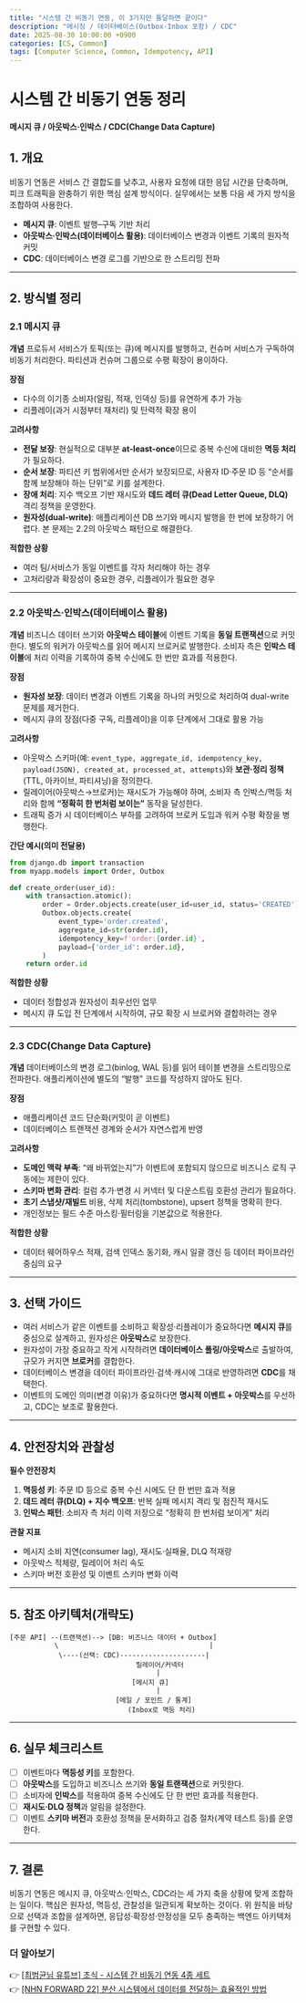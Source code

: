 ```yaml
---
title: "시스템 간 비동기 연동, 이 3가지만 통달하면 끝이다"
description: "메시징 / 데이터베이스(Outbox·Inbox 포함) / CDC"
date: 2025-08-30 10:00:00 +0900
categories: [CS, Common]
tags: [Computer Science, Common, Idempotency, API]
---
```


# 시스템 간 비동기 연동 정리

**메시지 큐 / 아웃박스·인박스 / CDC(Change Data Capture)**

## 1. 개요

비동기 연동은 서비스 간 결합도를 낮추고, 사용자 요청에 대한 응답 시간을 단축하며, 피크 트래픽을 완충하기 위한 핵심 설계 방식이다. 실무에서는 보통 다음 세 가지 방식을 조합하여 사용한다.

* **메시지 큐**: 이벤트 발행–구독 기반 처리
* **아웃박스·인박스(데이터베이스 활용)**: 데이터베이스 변경과 이벤트 기록의 원자적 커밋
* **CDC**: 데이터베이스 변경 로그를 기반으로 한 스트리밍 전파

---

## 2. 방식별 정리

### 2.1 메시지 큐

**개념**
프로듀서 서비스가 토픽(또는 큐)에 메시지를 발행하고, 컨슈머 서비스가 구독하여 비동기 처리한다. 파티션과 컨슈머 그룹으로 수평 확장이 용이하다.

**장점**

* 다수의 이기종 소비자(알림, 적재, 인덱싱 등)를 유연하게 추가 가능
* 리플레이(과거 시점부터 재처리) 및 탄력적 확장 용이

**고려사항**

* **전달 보장**: 현실적으로 대부분 **at-least-once**이므로 중복 수신에 대비한 **멱등 처리**가 필요하다.
* **순서 보장**: 파티션 키 범위에서만 순서가 보장되므로, 사용자 ID·주문 ID 등 “순서를 함께 보장해야 하는 단위”로 키를 설계한다.
* **장애 처리**: 지수 백오프 기반 재시도와 **데드 레터 큐(Dead Letter Queue, DLQ)** 격리 정책을 운영한다.
* **원자성(dual-write)**: 애플리케이션 DB 쓰기와 메시지 발행을 한 번에 보장하기 어렵다. 본 문제는 2.2의 아웃박스 패턴으로 해결한다.

**적합한 상황**

* 여러 팀/서비스가 동일 이벤트를 각자 처리해야 하는 경우
* 고처리량과 확장성이 중요한 경우, 리플레이가 필요한 경우

---

### 2.2 아웃박스·인박스(데이터베이스 활용)

**개념**
비즈니스 데이터 쓰기와 **아웃박스 테이블**에 이벤트 기록을 **동일 트랜잭션**으로 커밋한다. 별도의 워커가 아웃박스를 읽어 메시지 브로커로 발행한다. 소비자 측은 **인박스 테이블**에 처리 이력을 기록하여 중복 수신에도 한 번만 효과를 적용한다.

**장점**

* **원자성 보장**: 데이터 변경과 이벤트 기록을 하나의 커밋으로 처리하여 dual-write 문제를 제거한다.
* 메시지 큐의 장점(다중 구독, 리플레이)을 이후 단계에서 그대로 활용 가능

**고려사항**

* 아웃박스 스키마(예: `event_type, aggregate_id, idempotency_key, payload(JSON), created_at, processed_at, attempts`)와 **보관·정리 정책**(TTL, 아카이브, 파티셔닝)을 정의한다.
* 릴레이어(아웃박스→브로커)는 재시도가 가능해야 하며, 소비자 측 인박스/멱등 처리와 함께 **“정확히 한 번처럼 보이는”** 동작을 달성한다.
* 트래픽 증가 시 데이터베이스 부하를 고려하여 브로커 도입과 워커 수평 확장을 병행한다.

**간단 예시(의미 전달용)**

```python
from django.db import transaction
from myapp.models import Order, Outbox

def create_order(user_id):
    with transaction.atomic():
        order = Order.objects.create(user_id=user_id, status='CREATED')
        Outbox.objects.create(
            event_type='order.created',
            aggregate_id=str(order.id),
            idempotency_key=f'order:{order.id}',
            payload={'order_id': order.id},
        )
    return order.id
```

**적합한 상황**

* 데이터 정합성과 원자성이 최우선인 업무
* 메시지 큐 도입 전 단계에서 시작하여, 규모 확장 시 브로커와 결합하려는 경우

---

### 2.3 CDC(Change Data Capture)

**개념**
데이터베이스의 변경 로그(binlog, WAL 등)를 읽어 테이블 변경을 스트리밍으로 전파한다. 애플리케이션에 별도의 “발행” 코드를 작성하지 않아도 된다.

**장점**

* 애플리케이션 코드 단순화(커밋이 곧 이벤트)
* 데이터베이스 트랜잭션 경계와 순서가 자연스럽게 반영

**고려사항**

* **도메인 맥락 부족**: “왜 바뀌었는지”가 이벤트에 포함되지 않으므로 비즈니스 로직 구동에는 제한이 있다.
* **스키마 변화 관리**: 컬럼 추가·변경 시 커넥터 및 다운스트림 호환성 관리가 필요하다.
* **초기 스냅샷/재빌드** 비용, 삭제 처리(tombstone), upsert 정책을 명확히 한다.
* 개인정보는 필드 수준 마스킹·필터링을 기본값으로 적용한다.

**적합한 상황**

* 데이터 웨어하우스 적재, 검색 인덱스 동기화, 캐시 일괄 갱신 등 데이터 파이프라인 중심의 요구

---

## 3. 선택 가이드

* 여러 서비스가 같은 이벤트를 소비하고 확장성·리플레이가 중요하다면 **메시지 큐**를 중심으로 설계하고, 원자성은 **아웃박스**로 보장한다.
* 원자성이 가장 중요하고 작게 시작하려면 **데이터베이스 폴링/아웃박스**로 출발하여, 규모가 커지면 **브로커**를 결합한다.
* 데이터베이스 변경을 데이터 파이프라인·검색·캐시에 그대로 반영하려면 **CDC**를 채택한다.
* 이벤트의 도메인 의미(변경 이유)가 중요하다면 **명시적 이벤트 + 아웃박스**를 우선하고, CDC는 보조로 활용한다.

---

## 4. 안전장치와 관찰성

**필수 안전장치**

1. **멱등성 키**: 주문 ID 등으로 중복 수신 시에도 단 한 번만 효과 적용
2. **데드 레터 큐(DLQ) + 지수 백오프**: 반복 실패 메시지 격리 및 점진적 재시도
3. **인박스 패턴**: 소비자 측 처리 이력 저장으로 “정확히 한 번처럼 보이게” 처리

**관찰 지표**

* 메시지 소비 지연(consumer lag), 재시도·실패율, DLQ 적재량
* 아웃박스 적체량, 릴레이어 처리 속도
* 스키마 버전 호환성 및 이벤트 스키마 변화 이력

---

## 5. 참조 아키텍처(개략도)

```
[주문 API] --(트랜잭션)--> [DB: 비즈니스 데이터 + Outbox]
           \                                     |
            \----(선택: CDC)---------------------|
                               릴레이어/커넥터
                                    |
                              [메시지 큐]
                                    |
                          [메일 / 포인트 / 통계]
                             (Inbox로 멱등 처리)
```

---

## 6. 실무 체크리스트

* [ ] 이벤트마다 **멱등성 키**를 포함한다.
* [ ] **아웃박스**를 도입하고 비즈니스 쓰기와 **동일 트랜잭션**으로 커밋한다.
* [ ] 소비자에 **인박스**를 적용하여 중복 수신에도 단 한 번만 효과를 적용한다.
* [ ] **재시도·DLQ 정책**과 알림을 설정한다.
* [ ] 이벤트 **스키마 버전**과 호환성 정책을 문서화하고 검증 절차(계약 테스트 등)를 운영한다.

---

## 7. 결론

비동기 연동은 메시지 큐, 아웃박스·인박스, CDC라는 세 가지 축을 상황에 맞게 조합하는 일이다. 핵심은 원자성, 멱등성, 관찰성을 일관되게 확보하는 것이다. 위 원칙을 바탕으로 선택과 조합을 설계하면, 응답성·확장성·안정성을 모두 충족하는 백엔드 아키텍처를 구현할 수 있다.


### 더 알아보기
👉 [[최범균님 유튜브] 초식 - 시스템 간 비동기 연동 4종 세트](https://www.youtube.com/watch?v=VIbMOSciFhg)    
👉 [[NHN FORWARD 22] 분산 시스템에서 데이터를 전달하는 효율적인 방법](https://www.youtube.com/watch?v=uk5fRLUsBfk)